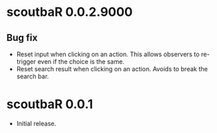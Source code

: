 # scoutbaR 0.0.2.9000

## Bug fix

- Reset input when clicking on an action. This allows observers to re-trigger even if the choice is the same.
- Reset search result when clicking on an action. Avoids to break the search bar.

# scoutbaR 0.0.1

* Initial release.
